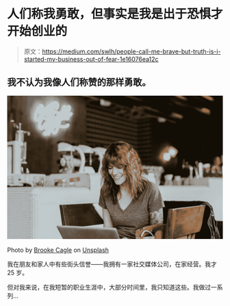 # 人们称我勇敢，但事实是我是出于恐惧才开始创业的

> 原文：<https://medium.com/swlh/people-call-me-brave-but-truth-is-i-started-my-business-out-of-fear-1e16076ea12c>

## 我不认为我像人们称赞的那样勇敢。

![](img/9a6e36110a3b96f0b1d435423a944676.png)

Photo by [Brooke Cagle](https://unsplash.com/photos/WHWYBmtn3_0?utm_source=unsplash&utm_medium=referral&utm_content=creditCopyText) on [Unsplash](https://unsplash.com/?utm_source=unsplash&utm_medium=referral&utm_content=creditCopyText)

我在朋友和家人中有些街头信誉——我拥有一家社交媒体公司，在家经营。我才 25 岁。

但对我来说，在我短暂的职业生涯中，大部分时间里，我只知道这些。我做过一系列…